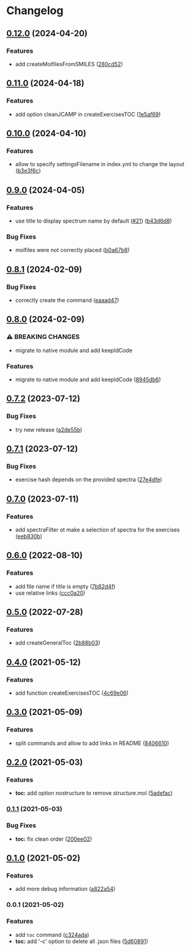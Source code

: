 # Changelog

## [0.12.0](https://github.com/zakodium/nmrium-cli/compare/v0.11.0...v0.12.0) (2024-04-20)


### Features

* add createMolfilesFromSMILES ([280cd52](https://github.com/zakodium/nmrium-cli/commit/280cd523d666d3c201e913537bf3ddbe977fb15d))

## [0.11.0](https://github.com/zakodium/nmrium-cli/compare/v0.10.0...v0.11.0) (2024-04-18)


### Features

* add option cleanJCAMP in createExercisesTOC ([1e5af69](https://github.com/zakodium/nmrium-cli/commit/1e5af698bc7e2b8edaf6dc2987a7bd75b0fa8811))

## [0.10.0](https://github.com/zakodium/nmrium-cli/compare/v0.9.0...v0.10.0) (2024-04-10)


### Features

* allow to specify settingsFilename in index.yml to change the layout ([b3e3f6c](https://github.com/zakodium/nmrium-cli/commit/b3e3f6ce77eac06f55d66e6e8b230bb2a2b3616a))

## [0.9.0](https://github.com/zakodium/nmrium-cli/compare/v0.8.1...v0.9.0) (2024-04-05)


### Features

* use title to display spectrum name by default ([#21](https://github.com/zakodium/nmrium-cli/issues/21)) ([b43d6d8](https://github.com/zakodium/nmrium-cli/commit/b43d6d8374a8aacc7d12764f6caeb39279dad7c6))


### Bug Fixes

* molfiles were not correctly placed ([b0a67b8](https://github.com/zakodium/nmrium-cli/commit/b0a67b8c0300d00b3e18272853442bf08e117f25))

## [0.8.1](https://github.com/zakodium/nmrium-cli/compare/v0.8.0...v0.8.1) (2024-02-09)


### Bug Fixes

* correctly create the command ([eaaad47](https://github.com/zakodium/nmrium-cli/commit/eaaad47e9d6b0a516c51bd486a490c5e048a888f))

## [0.8.0](https://github.com/zakodium/nmrium-cli/compare/v0.7.2...v0.8.0) (2024-02-09)


### ⚠ BREAKING CHANGES

* migrate to native module and add keepIdCode

### Features

* migrate to native module and add keepIdCode ([8945db6](https://github.com/zakodium/nmrium-cli/commit/8945db6b7f902dd631a7e3f2539b292d0dcce584))

## [0.7.2](https://github.com/zakodium/nmrium-cli/compare/v0.7.1...v0.7.2) (2023-07-12)


### Bug Fixes

* try new release ([a2de55b](https://github.com/zakodium/nmrium-cli/commit/a2de55b57777886cc000ad69c1ab919d427efd50))

## [0.7.1](https://github.com/zakodium/nmrium-cli/compare/v0.7.0...v0.7.1) (2023-07-12)


### Bug Fixes

* exercise hash depends on the provided spectra ([27e4dfe](https://github.com/zakodium/nmrium-cli/commit/27e4dfe4aa80a031025455b05cf29f65ed221932))

## [0.7.0](https://github.com/zakodium/nmrium-cli/compare/v0.6.0...v0.7.0) (2023-07-11)


### Features

* add spectraFilter ot make a selection of spectra for the exercises ([eeb830b](https://github.com/zakodium/nmrium-cli/commit/eeb830bd0d9d332c5af872a412cca57500a8d06c))

## [0.6.0](https://www.github.com/zakodium/nmrium-cli/compare/v0.5.0...v0.6.0) (2022-08-10)


### Features

* add file name if title is empty ([7b82d4f](https://www.github.com/zakodium/nmrium-cli/commit/7b82d4f7b9d5656a78c66d8278b348b47ebcd6a8))
* use relative links ([ccc0a20](https://www.github.com/zakodium/nmrium-cli/commit/ccc0a2018205fd92760db7cd5d519b56c3e6e952))

## [0.5.0](https://www.github.com/zakodium/nmrium-cli/compare/v0.4.0...v0.5.0) (2022-07-28)


### Features

* add createGeneralToc ([2b88b03](https://www.github.com/zakodium/nmrium-cli/commit/2b88b0363969910ec4087860d5d458001dc7c0bf))

## [0.4.0](https://www.github.com/zakodium/nmrium-cli/compare/v0.3.0...v0.4.0) (2021-05-12)


### Features

* add function createExercisesTOC ([4c69e06](https://www.github.com/zakodium/nmrium-cli/commit/4c69e06e551522a42c95f55e96458351f479f56e))

## [0.3.0](https://www.github.com/zakodium/nmrium-cli/compare/v0.2.0...v0.3.0) (2021-05-09)


### Features

* split commands and allow to add links in README ([8406610](https://www.github.com/zakodium/nmrium-cli/commit/84066100aa811f2a7fbffa4d76aecb6f27637e5b))

## [0.2.0](https://www.github.com/zakodium/nmrium-cli/compare/v0.1.1...v0.2.0) (2021-05-03)


### Features

* **toc:** add option nostructure to remove structure.mol ([5adefac](https://www.github.com/zakodium/nmrium-cli/commit/5adefac3c9298ad16542e71dc22a07c1b662104f))

### [0.1.1](https://www.github.com/zakodium/nmrium-cli/compare/v0.1.0...v0.1.1) (2021-05-03)


### Bug Fixes

* **toc:** fix clean order ([200ee02](https://www.github.com/zakodium/nmrium-cli/commit/200ee0261ea8e9f6c8a245e2ed32a28c4147bf4c))

## [0.1.0](https://www.github.com/zakodium/nmrium-cli/compare/v0.0.1...v0.1.0) (2021-05-02)


### Features

* add more debug information ([a822a54](https://www.github.com/zakodium/nmrium-cli/commit/a822a5445dcbf3eb8cbb594135ca29940ff35b4a))

### 0.0.1 (2021-05-02)


### Features

* add `toc` command ([c324ada](https://www.github.com/zakodium/nmrium-cli/commit/c324ada3d46922fae468194909f94bc440725709))
* **toc:** add '-c' option to delete all .json files ([5d60891](https://www.github.com/zakodium/nmrium-cli/commit/5d60891b862ab3b9b30c6d42a670227ab0f477cc))
